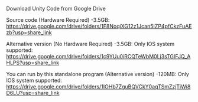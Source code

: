 Download Unity Code from Google Drive

Source code (Hardware Required) -3.5GB:
https://drive.google.com/drive/folders/1F8NoqiXG12z1Jcan5IZP4pfCkzFuAEzb?usp=share_link

Alternative version (No Hardware Required) -3.5GB:
Only IOS system supported:
https://drive.google.com/drive/folders/1c9YUu0iRCQTeWbM0Lj3sTGIFJQ_AHLPS?usp=share_link

You can run by this standalone program (Alternative version) -120MB:
Only IOS system supported:
https://drive.google.com/drive/folders/1IOHb7ZguBQVCkY0aqTSmZzjTiWi8D6LU?usp=share_link
